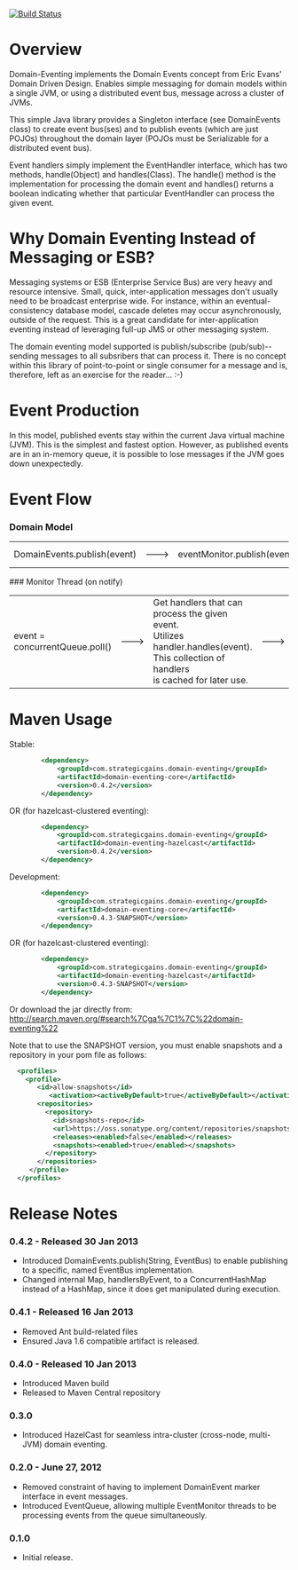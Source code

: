 [![Build Status](https://buildhive.cloudbees.com/job/tfredrich/job/Domain-Eventing/badge/icon)](https://buildhive.cloudbees.com/job/tfredrich/job/Domain-Eventing/)

Overview
========
Domain-Eventing implements the Domain Events concept from Eric Evans' Domain Driven Design.  Enables simple messaging
for domain models within a single JVM, or using a distributed event bus, message across a cluster of JVMs.

This simple Java library provides a Singleton interface (see DomainEvents class) to create event bus(ses) and to
publish events (which are just POJOs) throughout the domain layer (POJOs must be Serializable for a distributed
event bus).

Event handlers simply implement the EventHandler interface, which has two methods, handle(Object) and handles(Class).
The handle() method is the implementation for processing the domain event and handles() returns a boolean indicating
whether that particular EventHandler can process the given event.

Why Domain Eventing Instead of Messaging or ESB?
================================================
Messaging systems or ESB (Enterprise Service Bus) are very heavy and resource intensive. Small, quick, inter-application
messages don't usually need to be broadcast enterprise wide.  For instance, within an eventual-consistency database
model, cascade deletes may occur asynchronously, outside of the request.  This is a great candidate for inter-application
eventing instead of leveraging full-up JMS or other messaging system.

The domain eventing model supported is publish/subscribe (pub/sub)--sending messages to all subsribers that can process it.
There is no concept within this library of point-to-point or single consumer for a message and is, therefore, left as
an exercise for the reader... :-)

Event Production
================
In this model, published events stay within the current Java virtual machine (JVM).  This is the simplest and fastest option.
However, as published events are in an in-memory queue, it is possible to lose messages if the JVM goes down unexpectedly.

Event Flow
==========
### Domain Model
<table border="0">
	<tr>
		<td>DomainEvents.publish(event)</td>
		<td>---&gt;</td>
		<td>eventMonitor.publish(event)</td>
		<td>---&gt;</td>
		<td>concurrentQueue.add(event)<br/>monitorThread.notify()</td>
	</tr>
</table>
### Monitor Thread (on notify)
<table border="0">
	<tr>
		<td>event = concurrentQueue.poll()</td>
		<td>---&gt;</td>
		<td>Get handlers that can process the given event.<br/>Utilizes handler.handles(event).<br/>This collection of handlers<br/>is cached for later use.</td>
		<td>---&gt;</td>
		<td>handler.handle(event)<br/>(for each handler)<br/>Each handler run in its own executor.</td>
	</tr>
</table>

Maven Usage
===========
Stable:
```xml
		<dependency>
			<groupId>com.strategicgains.domain-eventing</groupId>
			<artifactId>domain-eventing-core</artifactId>
			<version>0.4.2</version>
		</dependency>
```
OR (for hazelcast-clustered eventing):
```xml
		<dependency>
			<groupId>com.strategicgains.domain-eventing</groupId>
			<artifactId>domain-eventing-hazelcast</artifactId>
			<version>0.4.2</version>
		</dependency>
```
Development:
```xml
		<dependency>
			<groupId>com.strategicgains.domain-eventing</groupId>
			<artifactId>domain-eventing-core</artifactId>
			<version>0.4.3-SNAPSHOT</version>
		</dependency>
```
OR (for hazelcast-clustered eventing):
```xml
		<dependency>
			<groupId>com.strategicgains.domain-eventing</groupId>
			<artifactId>domain-eventing-hazelcast</artifactId>
			<version>0.4.3-SNAPSHOT</version>
		</dependency>
```

Or download the jar directly from: 
http://search.maven.org/#search%7Cga%7C1%7C%22domain-eventing%22

Note that to use the SNAPSHOT version, you must enable snapshots and a repository in your pom file as follows:
```xml
  <profiles>
    <profile>
       <id>allow-snapshots</id>
          <activation><activeByDefault>true</activeByDefault></activation>
       <repositories>
         <repository>
           <id>snapshots-repo</id>
           <url>https://oss.sonatype.org/content/repositories/snapshots</url>
           <releases><enabled>false</enabled></releases>
           <snapshots><enabled>true</enabled></snapshots>
         </repository>
       </repositories>
     </profile>
  </profiles>
```

Release Notes
=============
### 0.4.2 - Released 30 Jan 2013
* Introduced DomainEvents.publish(String, EventBus) to enable publishing to a specific, named EventBus implementation.
* Changed internal Map, handlersByEvent, to a ConcurrentHashMap instead of a HashMap, since it does get manipulated during execution.

### 0.4.1 - Released 16 Jan 2013
* Removed Ant build-related files
* Ensured Java 1.6 compatible artifact is released.

### 0.4.0 - Released 10 Jan 2013
* Introduced Maven build
* Released to Maven Central repository

### 0.3.0
* Introduced HazelCast for seamless intra-cluster (cross-node, multi-JVM) domain eventing.

### 0.2.0 - June 27, 2012
* Removed constraint of having to implement DomainEvent marker interface in event messages.
* Introduced EventQueue, allowing multiple EventMonitor threads to be processing events from the queue simultaneously.

### 0.1.0
* Initial release.
